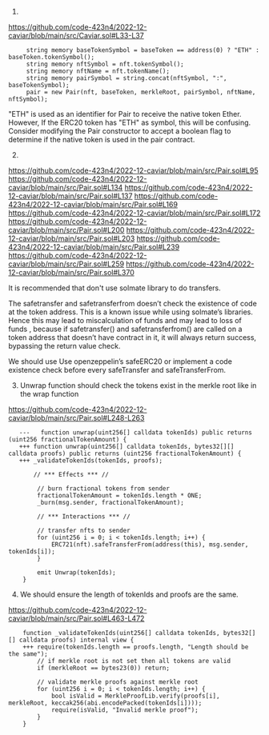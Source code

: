 1. 

https://github.com/code-423n4/2022-12-caviar/blob/main/src/Caviar.sol#L33-L37

```
     string memory baseTokenSymbol = baseToken == address(0) ? "ETH" : baseToken.tokenSymbol();
     string memory nftSymbol = nft.tokenSymbol();
     string memory nftName = nft.tokenName();
     string memory pairSymbol = string.concat(nftSymbol, ":", baseTokenSymbol);
     pair = new Pair(nft, baseToken, merkleRoot, pairSymbol, nftName, nftSymbol);
```

"ETH" is used as an identifier for Pair to receive the native token Ether. 
However, If the ERC20 token has "ETH" as symbol, this will be confusing.
Consider modifying the Pair constructor to accept a boolean flag to determine if the native token is used in the pair contract.

2.

https://github.com/code-423n4/2022-12-caviar/blob/main/src/Pair.sol#L95
https://github.com/code-423n4/2022-12-caviar/blob/main/src/Pair.sol#L134
https://github.com/code-423n4/2022-12-caviar/blob/main/src/Pair.sol#L137
https://github.com/code-423n4/2022-12-caviar/blob/main/src/Pair.sol#L169
https://github.com/code-423n4/2022-12-caviar/blob/main/src/Pair.sol#L172
https://github.com/code-423n4/2022-12-caviar/blob/main/src/Pair.sol#L200
https://github.com/code-423n4/2022-12-caviar/blob/main/src/Pair.sol#L203
https://github.com/code-423n4/2022-12-caviar/blob/main/src/Pair.sol#L239
https://github.com/code-423n4/2022-12-caviar/blob/main/src/Pair.sol#L259
https://github.com/code-423n4/2022-12-caviar/blob/main/src/Pair.sol#L370

It is recommended that don't use solmate library to do transfers.

The safetransfer and safetransferfrom doesn’t check the existence of code at the token address. This is a known issue while using solmate’s libraries. Hence this may lead to miscalculation of funds and may lead to loss of funds , because if safetransfer() and safetransferfrom() are called on a token address that doesn’t have contract in it, it will always return success, bypassing the return value check. 

We should use Use openzeppelin’s safeERC20 or implement a code existence check before every safeTransfer and safeTransferFrom.

3. Unwrap function should check the tokens exist in the merkle root like in the wrap function

https://github.com/code-423n4/2022-12-caviar/blob/main/src/Pair.sol#L248-L263

```
   ---   function unwrap(uint256[] calldata tokenIds) public returns (uint256 fractionalTokenAmount) {
   +++ function unwrap(uint256[] calldata tokenIds, bytes32[][] calldata proofs) public returns (uint256 fractionalTokenAmount) {
   +++ _validateTokenIds(tokenIds, proofs); 

       // *** Effects *** //

        // burn fractional tokens from sender
        fractionalTokenAmount = tokenIds.length * ONE;
        _burn(msg.sender, fractionalTokenAmount);

        // *** Interactions *** //

        // transfer nfts to sender
        for (uint256 i = 0; i < tokenIds.length; i++) {
            ERC721(nft).safeTransferFrom(address(this), msg.sender, tokenIds[i]);
        }

        emit Unwrap(tokenIds);
    }
```

4.  We should ensure the length of tokenIds and proofs are the same.

https://github.com/code-423n4/2022-12-caviar/blob/main/src/Pair.sol#L463-L472

```
    function _validateTokenIds(uint256[] calldata tokenIds, bytes32[][] calldata proofs) internal view {
    +++ require(tokenIds.length == proofs.length, "Length should be the same");
        // if merkle root is not set then all tokens are valid
        if (merkleRoot == bytes23(0)) return;

        // validate merkle proofs against merkle root
        for (uint256 i = 0; i < tokenIds.length; i++) {
            bool isValid = MerkleProofLib.verify(proofs[i], merkleRoot, keccak256(abi.encodePacked(tokenIds[i])));
            require(isValid, "Invalid merkle proof");
        }
    }
```